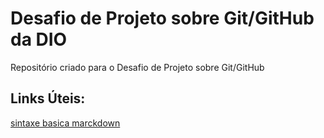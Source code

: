 # Desafio de Projeto sobre Git/GitHub da DIO
Repositório criado para o Desafio de Projeto sobre Git/GitHub


## Links Úteis:
[sintaxe basica marckdown](https://www.markdownguide.org/basic-syntax/)
